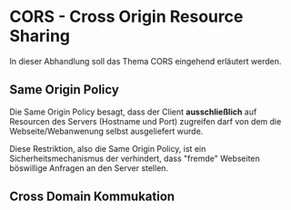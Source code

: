 # CORS - Cross Origin Resource Sharing

In dieser Abhandlung soll das Thema CORS eingehend erläutert werden.

## Same Origin Policy

Die Same Origin Policy besagt, dass der Client __ausschließlich__ auf Resourcen des Servers (Hostname und Port) zugreifen darf von dem die Webseite/Webanwenung selbst ausgeliefert wurde.

Diese Restriktion, also die Same Origin Policy, ist ein Sicherheitsmechanismus der verhindert, dass "fremde" Webseiten böswillige Anfragen an den Server stellen.

## Cross Domain Kommukation

